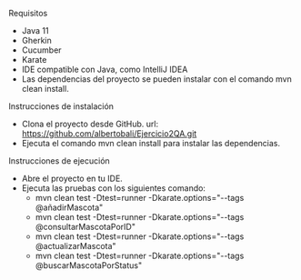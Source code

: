 Requisitos
- Java 11
- Gherkin
- Cucumber
- Karate
- IDE compatible con Java, como IntelliJ IDEA
- Las dependencias del proyecto se pueden instalar con el comando mvn clean install.

Instrucciones de instalación
- Clona el proyecto desde GitHub.
    url: https://github.com/albertobali/Ejercicio2QA.git
- Ejecuta el comando mvn clean install para instalar las dependencias.

Instrucciones de ejecución
- Abre el proyecto en tu IDE.
- Ejecuta las pruebas con los siguientes comando:
    * mvn clean test -Dtest=runner -Dkarate.options="--tags @añadirMascota"
    * mvn clean test -Dtest=runner -Dkarate.options="--tags @consultarMascotaPorID"
    * mvn clean test -Dtest=runner -Dkarate.options="--tags @actualizarMascota"
    * mvn clean test -Dtest=runner -Dkarate.options="--tags @buscarMascotaPorStatus"
